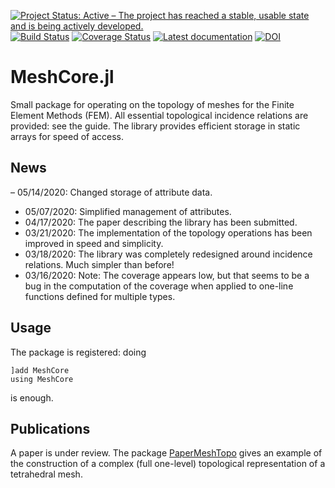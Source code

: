 [![Project Status: Active – The project has reached a stable, usable state and is being actively developed.](http://www.repostatus.org/badges/latest/active.svg)](http://www.repostatus.org/#active)
[![Build Status](https://img.shields.io/travis/PetrKryslUCSD/MeshCore.jl/master.svg?label=Linux+MacOSX+Windows)](https://travis-ci.org/PetrKryslUCSD/MeshCore.jl)
[![Coverage Status](https://coveralls.io/repos/github/PetrKryslUCSD/MeshCore.jl/badge.svg?branch=master)](https://coveralls.io/github/PetrKryslUCSD/MeshCore.jl?branch=master)
[![Latest documentation](https://img.shields.io/badge/docs-latest-blue.svg)](https://petrkryslucsd.github.io/MeshCore.jl/dev)
[![DOI](https://zenodo.org/badge/246866556.svg)](https://zenodo.org/badge/latestdoi/246866556)

# MeshCore.jl

Small package for operating on the topology of meshes for the Finite Element Methods (FEM). All essential topological incidence relations are provided: see the guide. The library provides efficient storage in static arrays for speed of access.

## News

– 05/14/2020: Changed storage of attribute data.
- 05/07/2020: Simplified management of attributes.
- 04/17/2020: The paper describing the library has been submitted.
- 03/21/2020: The implementation of the topology operations has been improved in speed and simplicity.
- 03/18/2020: The library was completely redesigned around incidence relations. Much simpler than before!
- 03/16/2020: Note: The coverage appears low, but that seems to be a bug in the computation of the coverage when applied to one-line functions defined for multiple types.

## Usage


The package is registered: doing
```
]add MeshCore
using MeshCore
```
is enough. 

## Publications

A paper is under review. The package [PaperMeshTopo](https://github.com/PetrKryslUCSD/PaperMeshTopo.jl.git) gives an example of the construction of a complex (full one-level) topological representation of a tetrahedral mesh.